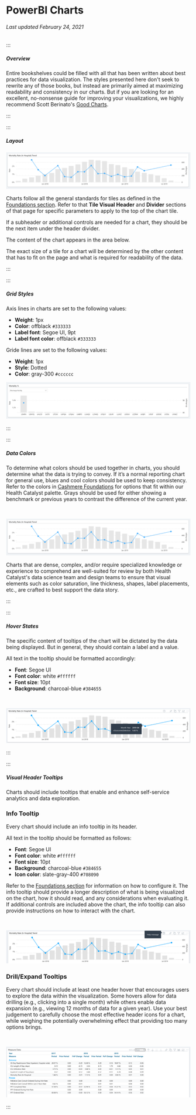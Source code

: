# PowerBI Charts

###### Last updated February 24, 2021

:::

##### Overview

Entire bookshelves could be filled with all that has been written about best practices for data visualization. The styles presented here don't seek to rewrite any of those books, but instead are primarily aimed at maximizing readability and consistency in our charts. But if you are looking for an excellent, no-nonsense guide for improving your visualizations, we highly recommend Scott Berinato's [Good Charts](http://a.co/9uDIcKr).

:::

:::

##### Layout

![Chart Example](./assets/analytics/powerbi/pbi-chart-colors.png "Chart Example")

Charts follow all the general standards for tiles as defined in the [Foundations section](/analytics/powerbi-foundations).
Refer to that **Tile Visual Header** and **Divider** sections of that page for specific parameters to apply to the top of the chart tile.

If a subheader or additional controls are needed for a chart, they should be the next item under the header divider.

The content of the chart appears in the area below.

The exact size of a tile for a chart will be determined by the other content that has to fit on the page and what is required for readability of the data.

:::

:::

##### Grid Styles

Axis lines in charts are set to the following values:
- **Weight**: 1px
- **Color**: offblack `#333333`
- **Label font**: Segoe UI, 9pt
- **Label font color**: offblack `#333333`

Gride lines are set to the following values:
- **Weight**: 1px
- **Style**: Dotted
- **Color**: gray-300 `#cccccc`

![Grid Lines](./assets/analytics/powerbi/pbi-grid-lines.png "Grid Lines")

:::

:::

##### Data Colors

To determine what colors should be used together in charts, you should determine what the data is trying to convey. If it’s a normal reporting chart for general use, blues and cool colors should be used to keep consistency. Refer to the colors in [Cashmere Foundations](/foundations/color) for options that fit within our Health Catalyst palette. Grays should be used for either showing a benchmark or previous years to contrast the difference of the current year.

<div style="text-align:center"><br>

![data colors](/assets/analytics/powerbi/pbi-chart-colors.png "Power BI Chart")

</div>

Charts that are dense, complex, and/or require specialized knowledge or experience to comprehend are well-suited for review by both Health Catalyst's data science team and design teams to ensure that visual elements such as color saturation, line thickness, shapes, label placements, etc., are crafted to best support the data story.

:::

:::

##### Hover States

The specific content of tooltips of the chart will be dictated by the data being displayed.
But in general, they should contain a label and a value.

All text in the tooltip should be formatted accordingly:
- **Font**: Segoe UI
- **Font color**: white `#ffffff`
- **Font size**: 10pt
- **Background**: charcoal-blue `#384655`

<div style="text-align:center"><br>

![Chart Tooltips](./assets/analytics/powerbi/pbi-tooltip.png "Chart Tooltips")
</div>

:::

:::

##### Visual Header Tooltips

Charts should include tooltips that enable and enhance self-service analytics and data exploration.

### Info Tooltip

Every chart should include an info tooltip in its header.

All text in the tooltip should be formatted as follows:
- **Font**: Segoe UI
- **Font color**: white `#ffffff`
- **Font size**: 10pt
- **Background**: charcoal-blue `#384655`
- **Icon color**: slate-gray-400 `#708090`

Refer to the [Foundations section](/analytics/powerbi-foundations) for information on how to configure it.
The info tooltip should provide a longer description of what is being visualized on the chart, how it should read, and any considerations when evaluating it.
If additional controls are included above the chart, the info tooltip can also provide instructions on how to interact with the chart.

<div style="text-align:center"><br>

![Info Tooltips](./assets/analytics/powerbi/pbi-info.png "Info Tooltips")
</div>

### Drill/Expand Tooltips

Every chart should include at least one header hover that encourages users to explore the data within the visualization. Some hovers allow for data drilling (e.g., clicking into a single month) while others enable data expansion (e.g., viewing 12 months of data for a given year). Use your best judgement to carefully choose the most effective header icons for a chart, while weighing the potentially overwhelming effect that providing too many options brings.

<div style="text-align:center"><br>

![Drill Tooltips](./assets/analytics/powerbi/pbi-drilldown-on.png "Drill Tooltips")
</div>

:::

